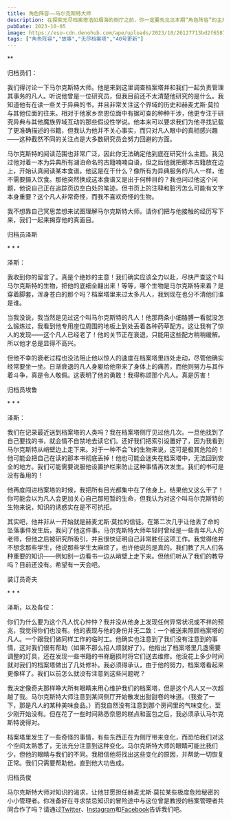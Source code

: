 ```yaml
---
title: 角色阵容——马尔克斯特大师
description: 在探索无尽档案塔浩如烟海的侧厅之前，你一定要先见见本期“角色阵容”的主角——马尔克斯特大师！
pubDate: 2023-10-05
image: https://eso-cdn.denohub.com/ape/uploads/2023/10/26127713bd2f65876e6c427c63995fca.jpg
tags: ["角色阵容","故事","无尽档案塔","40号更新"]
---
```


**

归档员们：

我们得讨论一下马尔克斯特大师。他是来到这里调查档案塔并和我们一起负责管理其事务的凡人。听说他曾是一位研究员，但我目前还不太清楚他研究的是什么。我知道他有在读一些关于异典的书，并且非常关注这个界域的历史和赫麦尤斯·莫拉与其他位面的往来。相对于他家乡奈恩位面中有据可查的种种干涉，他更专注于研究异典与其他魔族界域互动的那些假设性学说。他本来可以要求我们为他寻找记载了更准确描述的书籍，但我认为他并不关心事实，而只对凡人眼中的真相感兴趣——这种截然不同的关注点是大多数研究员会努力回避的方面。

马尔克斯特的阅读范围也非常广泛，因此你无法确定他到底在研究什么主题。我见过他对着一本为异典所有湖泊命名的古籍喃喃自语，但之后他就把那本古籍放在边上，开始认真阅读某本食谱。他这是在干什么？像所有为异典服务的凡人一样，他不需要摄入饮食。那他突然换成这本食谱又是出于何种目的？我也问过他这个问题，他说自己正在追踪页边空白处的笔迹。但书页上的注释和脏污怎么可能有文字本身重要？这个凡人非常奇怪，而我不喜欢奇怪的生物。

我不想靠自己冥思苦想来试图理解马尔克斯特大师。请你们把与他接触的经历写下来，我们一起来揭穿他的真面目。

归档员泽斯

\* \* \*

泽斯：

我收到你的留言了。真是个绝妙的主意！我们确实应该全力以赴，尽快严查这个叫马尔克斯特的生物，把他的底细全翻出来！等等，哪个生物是马尔克斯特来着？是穿着脚套，浑身苍白的那个吗？档案塔里来过太多凡人，我到现在也分不清他们谁是谁。

当我没说，我当然是见过这个叫马尔克斯特的凡人！他那两条小细胳膊一看就没怎么锻炼过，我看到他专用座位周围的地板上到处丢着各种药草配方。这让我有了惊人的发现——这个凡人已经老了！他的关节正在衰退，只能用这些配方稍稍缓解。所以他才总是显得不高兴。

但他不幸的衰老过程也没法阻止他以惊人的速度在档案塔里四处走动，尽管他确实经常要坐一坐。日渐衰退的凡人身躯给他带来了身体上的痛苦，而他则努力与其作着斗争，真是令人敬佩。这表明了他的勇敢！我得称颂那个凡人。真是厉害！

归档员埃鲁

\* \* \*

泽斯：

我们在记录最近送到档案塔的人类吗？我在档案塔侧厅见过他几次。一旦他找到了自己要找的书，就会情不自禁地去读它们。还好我们把索引设置好了，因为我看到马尔克斯特从峭壁边上走下来。对于一种不会飞的生物来说，这可是极其危险的！他可能会把自己在读的那本书彻底丢掉！他也可能会迷失在档案塔中，无法回到安全的地方。我们可能需要说服他设置护栏来防止这种事情再次发生。我们的书可是没有备用的！

他再度闯进档案塔的时候，我把所有目光都集中在了他身上。结果他又这么干了！你可能会以为凡人会更加关心自己那短暂的生命，但我认为对这个叫马尔克斯特的生物来说，知识的诱惑实在是不可抗拒。

其实吧，他并非从一开始就是赫麦尤斯·莫拉的信徒。在第二次几乎让他丢了命的坠落事件发生后，我问了他这件事。马尔克斯特大师年轻时曾经是一些青年凡人的老师，但他之后被研究所吸引，并且很快证明自己非常胜任这项工作。我觉得他并不想念那些学生，他说那些学生太麻烦了，也许他说的是真的。我们教了凡人们各种重要的知识——例如别一边看书一边从峭壁上走下来。但他们听从了我们的教导吗？目前还没有。希望有一天会吧。

装订员奇夫

\* \* \*

泽斯，以及各位：

你们为什么要为这个凡人忧心忡忡？我并没从他身上发现任何异常状况或不祥的预兆，我觉得你们也没有。他的表现与他的身份并无二致：一个被送来照顾档案塔的凡人。一个跟我们做同样工作的临时工。他确实也注意到了我们没有注意到的事情，这对我们很有帮助（如果不那么招人烦就好了）。他指出了档案塔里几盏需要调整的灯具，还在发现一些书籍的书脊磨损时将它们送去维修。他没花上多少时间就对我们的档案塔做出了几处修补。我必须得承认，由于他的努力，档案塔看起来更像样了。我们以前怎么就没有注意到这些问题呢？

我决定像奇夫那样睁大所有眼睛来用心维护我们的档案塔，但是这个凡人又一次超越了我。马尔克斯特大师注意到某间侧厅开始散发出甜甜卷的味道。（我查了一下，那是凡人的某种美味食品。）而我自然没有注意到那个房间里的气味变化，至少刚开始没有。但在花了一些时间熟悉奈恩的糕点和面包之后，我必须承认马尔克斯特说得对。

档案塔里发生了一些奇怪的事情，有些东西正在为侧厅带来变化，而恐怕我们对这个空间太熟悉了，无法充分注意到这种变化。马尔克斯特大师的眼睛可能比我们少，但他的眼睛与我们的不同。我相信他将找出这些变化的原因，并帮助一切恢复正常。我们只需要帮助他，直到他大功告成。

归档员俊

马尔克斯特大师对知识的渴求，让他甘愿担任赫麦尤斯·莫拉某些极度危险秘密的小小管理者。你准备好在寻求禁忌知识的冒险途中与这位曾是教授的档案管理者共同合作了吗？请通过[Twitter](https://twitter.com/TESOnline)、[Instagram](https://www.instagram.com/elderscrollsonline/)和[Facebook](https://www.facebook.com/elderscrollsonline)告诉我们吧。
